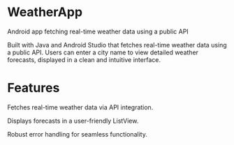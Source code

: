 # WeatherApp
Android app fetching real-time weather data using a public API

Built with Java and Android Studio that fetches real-time weather data using a public API. Users can enter a city name to view detailed weather forecasts, displayed in a clean and intuitive interface.

# Features

Fetches real-time weather data via API integration.

Displays forecasts in a user-friendly ListView.

Robust error handling for seamless functionality.
